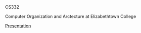 CS332



Computer Organization and Arctecture at Elizabethtown College

[Presentation](https://clbx.github.io/CS332/NeuralPresentation/)
